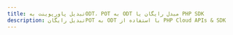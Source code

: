 ---title: تبدیل پاورپوینت بهODT، POT به ODT مبدل رایگان یا PHP SDKdescription: تبدیل رایگانPOT به ODT با استفاده از PHP Cloud APIs & SDK. همچنین اسناد Microsoft PowerPoint را در Cloud ایجاد، ویرایش و رندر کنید.---
